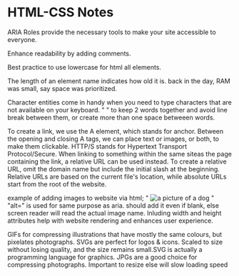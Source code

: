 # HTML-CSS Notes

ARIA Roles provide the necessary tools to make your site accessible to everyone.

Enhance readability by adding comments.

Best practice to use lowercase for html all elements.

The length of an element name indicates how old it is. back in the day, RAM was small, say space was prioritized.

Character entities come in handy when you need to type characters that are not available on your keyboard.
"&nbsp;" to keep 2 words together and avoid line break between them, or create more than one space betweeen words.

To create a link, we use the A element, which stands for anchor. Between the opening and closing A tags, we can place text or images, or both, to make them clickable.
HTTP/S stands for Hypertext Transport Protocol/Secure.
When linking to something within the same siteas the page containing the link, a relative URL can be used instead.
To create a relative URL, omit the domain name but include the initial slash at the beginning.
Relative URLs are based on the current file's location, while absolute URLs start from the root of the website.

example of adding images to website via html; 
" <img src="/dog.jpg" alt="a picture of a dog" width="" height=""> "
"alt=" is used for same purpose as aria. should add it even if blank, else screen reader will read the actual image name.
Inluding width and height attributes help with website rendering and enhances user experience.

GIFs for compressing illustrations that have mostly the same colours, but pixelates photographs.
SVGs are perfect for logos & icons. Scaled to size without losing quality, and the size remains small.SVG is actually a programming language for graphics.
JPGs are a good choice for compressing photographs. Important to resize else will slow loading speed
